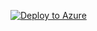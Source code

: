 [![Deploy to Azure](https://aka.ms/deploytoazurebutton)](https://portal.azure.com/#view/Microsoft_Azure_CreateUIDef/CustomDeploymentBlade/uri/https%3A%2F%2Fraw.githubusercontent.com%2Ftksh164%2Fhci-lab%2Fmain%2Ftemplates%2Fazloc-2507%2Ftemplate.json/uiFormDefinitionUri/https%3A%2F%2Fraw.githubusercontent.com%2Ftksh164%2Fhci-lab%2Fmain%2Ftemplates%2Fazloc-2507%2Fuiform.json)
